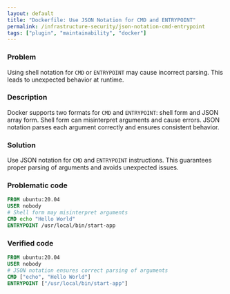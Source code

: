 ```yaml
---
layout: default
title: "Dockerfile: Use JSON Notation for CMD and ENTRYPOINT"
permalink: /infrastructure-security/json-notation-cmd-entrypoint
tags: ["plugin", "maintainability", "docker"]
---
```


### Problem
Using shell notation for `CMD` or `ENTRYPOINT` may cause incorrect parsing. This leads to unexpected behavior at runtime.

### Description
Docker supports two formats for `CMD` and `ENTRYPOINT`: shell form and JSON array form. Shell form can misinterpret arguments and cause errors. JSON notation parses each argument correctly and ensures consistent behavior.

### Solution
Use JSON notation for `CMD` and `ENTRYPOINT` instructions. This guarantees proper parsing of arguments and avoids unexpected issues.

### Problematic code
```dockerfile
FROM ubuntu:20.04
USER nobody
# Shell form may misinterpret arguments
CMD echo "Hello World"
ENTRYPOINT /usr/local/bin/start-app
```

### Verified code
```dockerfile
FROM ubuntu:20.04
USER nobody
# JSON notation ensures correct parsing of arguments
CMD ["echo", "Hello World"]
ENTRYPOINT ["/usr/local/bin/start-app"]
```